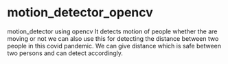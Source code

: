 # motion_detector_opencv
motion_detector using opencv
 It detects motion of people whether the are moving or not we can also use this for detecting the distance between two people in this covid pandemic.
 We can give distance which is safe between two persons and can detect accordingly.
